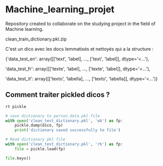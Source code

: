 # Machine_learning_projet
Repository created to collaborate on the studying project in the field of Machine learning. 


clean_train_dictionary.pkl.zip

C'est un dico avec les docs lemmatisés et nettoyés qui a la structure : 

{'data_test_en': array([['text', 'label], ..., ['text', 'label]], dtype='<...'),

'data_test_fr': array([['texte', 'label], ..., ['texte', 'label]], dtype='<...'),

'data_test_it': array([['texto', 'labella], ..., ['texto', 'labella]], dtype='<...')}

## Comment traiter pickled dicos ? 

```python
rt pickle

# save dictionary to person_data.pkl file
with open('clean_test_dictionary.pkl', 'wb') as fp:
    pickle.dump(dico, fp)
    print('dictionary saved successfully to file')
```


```python
# Read dictionary pkl file
with open('clean_test_dictionary.pkl', 'rb') as fp:
    file = pickle.load(fp)

file.keys()
```
